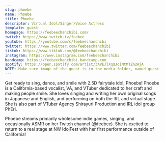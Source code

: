 ```yaml
---
slug: phoebe
name: Phoebe
title: Phoebe
descriptor: Virtual Idol/Singer/Voice Actress
template: guest
homepage: https://feebeechanchibi.com/
twitch: https://www.twitch.tv/feebee
youtube: https://youtube.com/c/feebeechanchibi
twitter: https://www.twitter.com/feebeechanchibi
tiktok: https://www.tiktok.com/@feebeechanchibi
instagram: https://www.instagram.com/feebeechanchibi
bandcamp: https://feebeechanchibi.bandcamp.com
spotify: https://open.spotify.com/artist/3AVEJlXqQJciNtMTZn2AjA
NOTE: Make sure image of the guest is in the media folder, named guest_(YEAR)_(GUEST_SLUG).png
---
```


Get ready to sing, dance, and smile with 2.5D fairytale idol, Phoebe! Phoebe is a California-based vocalist, VA, and VTuber dedicated to her craft and making people smile. She loves singing and writing her own original songs in Japanese and English, and performing on both the IRL and virtual stage. She is also part of VTuber Agency Shirayuri Production and IRL idol group PhEri.

Phoebe streams primarily wholesome indie games, singing, and occasionally ASMR on her Twitch channel (@feebee). She is excited to return to a real stage at NW IdolFest with her first performance outside of California!
